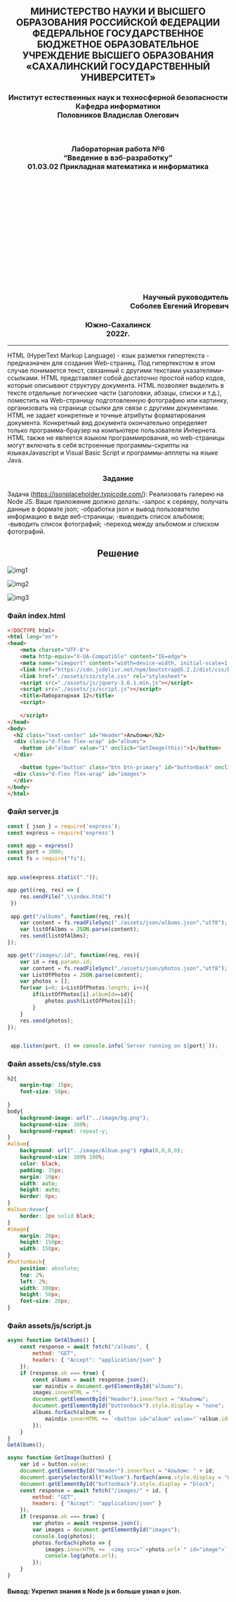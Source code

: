<h2 align="center">  МИНИСТЕРСТВО НАУКИ И ВЫСШЕГО ОБРАЗОВАНИЯ РОССИЙСКОЙ ФЕДЕРАЦИИ ФЕДЕРАЛЬНОЕ ГОСУДАРСТВЕННОЕ БЮДЖЕТНОЕ ОБРАЗОВАТЕЛЬНОЕ УЧРЕЖДЕНИЕ ВЫСШЕГО ОБРАЗОВАНИЯ «САХАЛИНСКИЙ ГОСУДАРСТВЕННЫЙ УНИВЕРСИТЕТ» </h2>
<div align="center">
<h3>Институт естественных наук и техносферной безопасности
<br>
Кафедра информатики
<br>
Половников Владислав Олегович</h3>

<br>
<h3>Лабораторная работа №6
<br>
“Введение в вэб-разработку”
<br>
01.03.02 Прикладная математика и информатика</h3>
<br>
<br>
<br>
<br>
<br>
<br>
<br>
<br>
<br>
<br>
<br>
<br>
<br>
<br>
<h3 align="right">Научный руководитель
<br>
Соболев Евгений Игоревич
</h3>

<h3 align="center">Южно-Сахалинск
<br>
2022г.
</h3>
<hr>
</div>
<p>
HTML (HyperText Markup Language) - язык разметки гипертекста - предназначен для создания Web-страниц.
Под гипертекстом в этом случае понимается текст, связанный с другими текстами указателями-ссылками.
HTML представляет собой достаточно простой набор кодов, которые описывают структуру документа. HTML позволяет выделить в тексте отдельные логические части (заголовки, абзацы, списки и т.д.), поместить на Web-страницу подготовленную фотографию или картинку, организовать на странице ссылки для связи с другими документами.
HTML не задает конкретные и точные атрибуты форматирования документа. Конкретный вид документа окончательно определяет только программа-браузер на компьютере пользователя Интернета. 
HTML также не является языком программирования, но web-страницы могут включать в себя встроенные программы-скрипты на языкахJavascript и Visual Basic Script и программы-апплеты на языке Java.
</p>

<h3 align="center">Задание</h3>

Задача (https://jsonplaceholder.typicode.com/):
Реализовать галерею на Node JS. Ваше приложение должно делать: 
-запрос к серверу, получать данные в формате json;
-обработка json и вывод пользователю информацию в виде веб-страницы;
-выводить список альбомов;
-выводить список фотографий;
-переход между альбомом и списком фотографий.


<h2 align="center">Решение</h2>

![img1](/images/1.png)

![img2](/images/2.png)

![img3](/images/3.png)

<h3>Файл index.html</h3>

```html
<!DOCTYPE html>
<html lang="en">
<head>
    <meta charset="UTF-8">
    <meta http-equiv="X-UA-Compatible" content="IE=edge">
    <meta name="viewport" content="width=device-width, initial-scale=1.0">
    <link href="https://cdn.jsdelivr.net/npm/bootstrap@5.2.2/dist/css/bootstrap.min.css" rel="stylesheet" integrity="sha384-Zenh87qX5JnK2Jl0vWa8Ck2rdkQ2Bzep5IDxbcnCeuOxjzrPF/et3URy9Bv1WTRi" crossorigin="anonymous">
    <link href="./assets/css/style.css" rel="stylesheet">
    <script src="./assets/js/jquery-3.6.1.min.js"></script>
    <script src="./assets/js/script.js"></script>
    <title>Лабораторная 12</title>
    <script>
          
    </script>
</head>
<body>
  <h2 class="text-center" id="Header">Альбомы</h2>
  <div class="d-flex flex-wrap" id="albums">
    <button id="album" value="1" onclick="GetImage(this)">1</button>
  </div>

    <button type="button" class="btn btn-primary" id="buttonback" onclick="GetAlbums()">Назад</button>
  <div class="d-flex flex-wrap" id="images">
  </div>
</body>
</html>

```

<h3>Файл server.js</h3>

```javascript
const { json } = require('express');
const express = require('express')

const app = express()
const port = 3000;
const fs = require("fs");


app.use(express.static("."));

app.get((req, res) => {
    res.sendFile(".\\index.html")
 })
 
 app.get("/albums", function(req, res){
    var content = fs.readFileSync("./assets/json/albums.json","utf8");
    var listOfAlbms = JSON.parse(content);
    res.send(listOfAlbms);
});

app.get("/images/:id", function(req, res){
    var id = req.params.id; 
    var content = fs.readFileSync("./assets/json/photos.json","utf8");
    var ListOfPhotos = JSON.parse(content);
    var photos = [];
    for(var i=0; i<ListOfPhotos.length; i++){
        if(ListOfPhotos[i].albumId==id){
            photos.push(ListOfPhotos[i]);
        }
    }
    res.send(photos);
});


 app.listen(port, () => console.info(`Server running on ${port}`));
```

<h3>Файл assets/css/style.css</h3>

```css
h2{
    margin-top: 15px;
    font-size: 50px;
    
}
body{
    background-image: url("../image/bg.png");
    background-size: 100%;    
    background-repeat: repeat-y;
}
#album{
    background: url("../image/Album.png") rgba(0,0,0,0);
    background-size: 100% 100%;
    color: black;
    padding: 35px;
    margin: 10px;
    width: auto;
    height: auto;
    border: 0px;
}
#album:hover{
    border: 1px solid black;
}
#image{
    margin: 20px;
    height: 150px;
    width: 150px;
}
#buttonback{
    position: absolute;
    top: 2%;
    left: 2%;
    width: 100px;
    height: 50px;
    font-size: 20px;
}
```

<h3>Файл assets/js/script.js</h3>

```javascript
async function GetAlbums() {
    const response = await fetch("/albums", {
        method: "GET",
        headers: { "Accept": "application/json" }
    });
    if (response.ok === true) {
        const albums = await response.json();
        var maindiv = document.getElementById("albums"); 
        images.innerHTML = "";
        document.getElementById("Header").innerText = "Альбомы";
        document.getElementById("buttonback").style.display = "none";
        albums.forEach(album => {
            maindiv.innerHTML += `<button id="album" value="`+album.id+`"onclick="GetImage(this)">`+album.id+"</button>";
        });
    }
}
GetAlbums();

async function GetImage(button) {
    var id = button.value;
    document.getElementById("Header").innerText = "Альбом: " + id;
    document.querySelectorAll("#album").forEach(a=>a.style.display = "none");
    document.getElementById("buttonback").style.display = "block";
    const response = await fetch("/images/" + id, {
        method: "GET",
        headers: { "Accept": "application/json" }
    });
    if (response.ok === true) {
        var photos = await response.json();
        var images = document.getElementById("images"); 
        console.log(photos);
        photos.forEach(photo => {
            images.innerHTML += `<img src="`+photo.url+`" id="image">`;
            console.log(photo.url);
        });
    }
}
```



<h4>Вывод: Укрепил знания в Node js и больше узнал о json.</h4>

